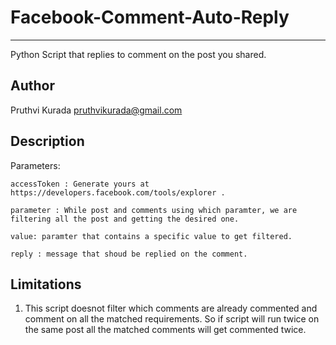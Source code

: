 # Facebook-Comment-Auto-Reply
--------------------------------
Python Script that replies to comment on the post you shared.

Author
--------------------------------
Pruthvi Kurada pruthvikurada@gmail.com

Description
--------------------------------

  Parameters:
  
    accessToken : Generate yours at https://developers.facebook.com/tools/explorer .
    
    parameter : While post and comments using which paramter, we are filtering all the post and getting the desired one.
    
    value: paramter that contains a specific value to get filtered.
    
    reply : message that shoud be replied on the comment.

Limitations
--------------------------------

1. This script doesnot filter which comments are already commented and comment on all the matched requirements. So if script will run twice on the same post all the matched comments will get commented twice.

